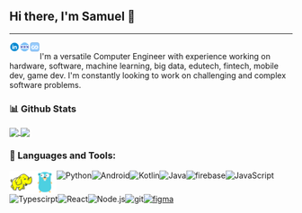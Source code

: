 ## Hi there, I'm Samuel 👋

<hr>
<a href='https://www.linkedin.com/in/samuel-suther-david/'><img align='left' alt="linkedin" src="assets/linkedin.svg" height='18px'/></a>
<a href='https://www.sdsamuel.com/'><img align='left' src="assets/webicon.png" height='18px'/></a>
<a href='https://www.coursera.org/user/62e2b4a4b3203bcce7e71783187cbba1/'><img align='left' src="assets/coursera.svg" height='18px'/></a>
<br>
I'm a versatile Computer Engineer with experience working on hardware, software, machine learning, big data, edutech, fintech, mobile dev, game dev. I'm constantly looking to work on challenging and complex software problems.

<br>

### 📊 Github Stats

<a href="https://github.com/Samuel787">
  <img align="center" src="https://github-readme-stats.vercel.app/api?username=Samuel787&show_icons=true&hide_border=true&count_private=true&include_all_commits=true&hide=contribs&theme=dark" />
</a>
<a href="https://github.com/Samuel787">
  <img align="center" src="https://github-readme-stats.vercel.app/api/top-langs/?username=Samuel787&layout=compact&hide_border=true&hide=jupyter+notebook,html,css&langs_count=6&theme=dark" />
</a>

<br>

### 🔨 Languages and Tools:
<a href="https://hadoop.apache.org/" target="_blank"> <img align="left" src="assets/hadoop.svg" alt="hadoop" height="42px"/> </a> 
<a href="https://go.dev/" target="_blank"> <img align="left" src="assets/golang.svg" alt="golang" height="42px"/> </a> 
<a href="https://www.python.org" target="_blank"><img align="left" alt="Python" height ="42px" src="https://raw.githubusercontent.com/rahul-jha98/github_readme_icons/main/language_and_tools/square/python/python.svg"></a>
<a href="https://developer.android.com" target="_blank"> <img align="left" alt="Android" height ="42px" src="https://raw.githubusercontent.com/rahul-jha98/github_readme_icons/main/language_and_tools/square/android/android.svg"> </a>
<a href="https://kotlinlang.org" target="_blank"><img align="left" alt="Kotlin" height ="42px" src="https://raw.githubusercontent.com/rahul-jha98/github_readme_icons/main/language_and_tools/square/kotlin/kotlin.svg"></a>
<a href="https://www.java.com" target="_blank"><img align="left" alt="Java" height ="42px" src="https://raw.githubusercontent.com/rahul-jha98/github_readme_icons/main/language_and_tools/square/java/java.svg"></a>
<a href="https://firebase.google.com/" target="_blank"> <img align="left" src="https://raw.githubusercontent.com/rahul-jha98/github_readme_icons/main/language_and_tools/square/firebase/firebase.svg" alt="firebase" height ="42px"/> </a>
<a href="https://developer.mozilla.org/en-US/docs/Web/JavaScript" target="_blank"> <img align="left" alt="JavaScript" height ="42px"  src="https://raw.githubusercontent.com/rahul-jha98/github_readme_icons/main/language_and_tools/square/javascript/javascript.svg"> </a>
<a href="https://www.typescriptlang.org/" target="_blank"><img align="left" alt="Typescirpt" height ="42px" src="https://raw.githubusercontent.com/rahul-jha98/github_readme_icons/main/language_and_tools/square/typescript/typescript.svg"></a>
<a href="https://reactjs.org/" target="_blank"> <img align="left" alt="React" height ="42px" src="https://raw.githubusercontent.com/rahul-jha98/github_readme_icons/main/language_and_tools/square/react/react.svg"></a>
<a href="https://nodejs.org" target="_blank"><img align="left" alt="Node.js" height ="42px" src="https://raw.githubusercontent.com/rahul-jha98/github_readme_icons/main/language_and_tools/square/node/node.svg"></a>
<a href="https://git-scm.com/" target="_blank"> <img src="https://raw.githubusercontent.com/rahul-jha98/github_readme_icons/main/language_and_tools/square/git-scm/git-scm.svg" align="left" alt="git" height='42px'/> </a>
<a href="https://www.figma.com/" target="_blank"> <img src="https://raw.githubusercontent.com/rahul-jha98/github_readme_icons/main/language_and_tools/square/figma/figma.svg" alt="figma" height='42px'/> </a>

<!--
**Samuel787/Samuel787** is a ✨ _special_ ✨ repository because its `README.md` (this file) appears on your GitHub profile.

Here are some ideas to get you started:

- 🔭 I’m currently working on ...
- 🌱 I’m currently learning ...
- 👯 I’m looking to collaborate on ...
- 🤔 I’m looking for help with ...
- 💬 Ask me about ...
- 📫 How to reach me: ...
- 😄 Pronouns: ...
- ⚡ Fun fact: ...
-->
